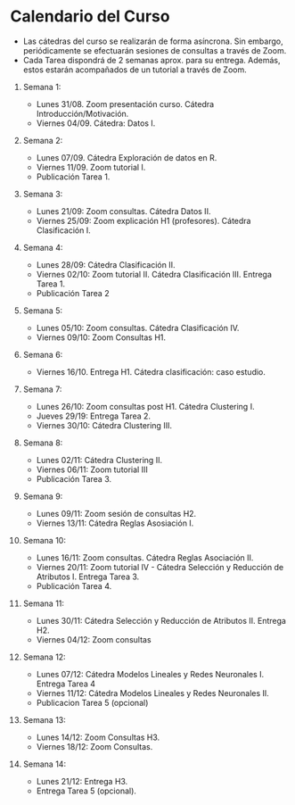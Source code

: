 # Calendario del Curso

* Las cátedras del curso se realizarán de forma asíncrona. Sin embargo, periódicamente se efectuarán sesiones de consultas a través de Zoom.
* Cada Tarea dispondrá de 2 semanas aprox. para su entrega. Además, estos estarán acompañados de un tutorial a través de Zoom. 

1. Semana 1:
	* Lunes 31/08. Zoom presentación curso. Cátedra Introducción/Motivación.
	* Viernes 04/09. Cátedra: Datos I.
	
2. Semana 2:
	* Lunes 07/09. Cátedra Exploración de datos en R.
	* Viernes 11/09. Zoom tutorial I.
	* Publicación Tarea 1.
	
3. Semana 3:
	* Lunes 21/09: Zoom consultas. Cátedra Datos II.
	* Viernes 25/09: Zoom explicación H1 (profesores). Cátedra Clasificación I.
	
4. Semana 4:
	 * Lunes 28/09: Cátedra Clasificación II. 
	 * Viernes 02/10: Zoom tutorial II. Cátedra Clasificación III. Entrega Tarea 1.
	 * Publicación Tarea 2
	 
5. Semana 5:
	* Lunes 05/10: Zoom consultas. Cátedra Clasificación IV. 
	* Viernes 09/10: Zoom Consultas H1. 
	
6. Semana 6:
	* Viernes 16/10. Entrega H1. Cátedra clasificación: caso estudio.
	 
	 	 
7. Semana 7:
	* Lunes 26/10: Zoom consultas post H1. Cátedra Clustering I. 
	* Jueves 29/19: Entrega Tarea 2.
	* Viernes 30/10: Cátedra Clustering III.
	
	
8. Semana 8: 
	 * Lunes 02/11:  Cátedra Clustering II.
	 * Viernes 06/11: Zoom tutorial III
	 * Publicación Tarea 3.
	
9. Semana 9:
	 * Lunes 09/11: Zoom sesión de consultas H2. 
	 * Viernes 13/11: Cátedra Reglas Asosiación I. 
	 
10. Semana 10: 
	* Lunes 16/11: Zoom consultas. Cátedra Reglas Asociación II.
	* Viernes 20/11: Zoom tutorial IV - Cátedra Selección y Reducción de Atributos I. Entrega Tarea 3.
	* Publicación Tarea 4.
	
11. Semana 11:
	* Lunes 30/11:  Cátedra Selección y Reducción de Atributos II. Entrega H2.
	* Viernes 04/12: Zoom consultas
	
12. Semana 12:
	 * Lunes 07/12: Cátedra Modelos Lineales y Redes Neuronales I. Entrega Tarea 4
	 * Viernes 11/12: Cátedra Modelos Lineales y Redes Neuronales II. 
	  * Publicacion Tarea 5 (opcional)
	  
13. Semana 13:
	 * Lunes 14/12: Zoom Consultas H3. 
	 * Viernes 18/12: Zoom Consultas.
	   	
14. Semana 14: 
	 * Lunes 21/12: Entrega H3. 
	 * Entrega Tarea 5 (opcional).
